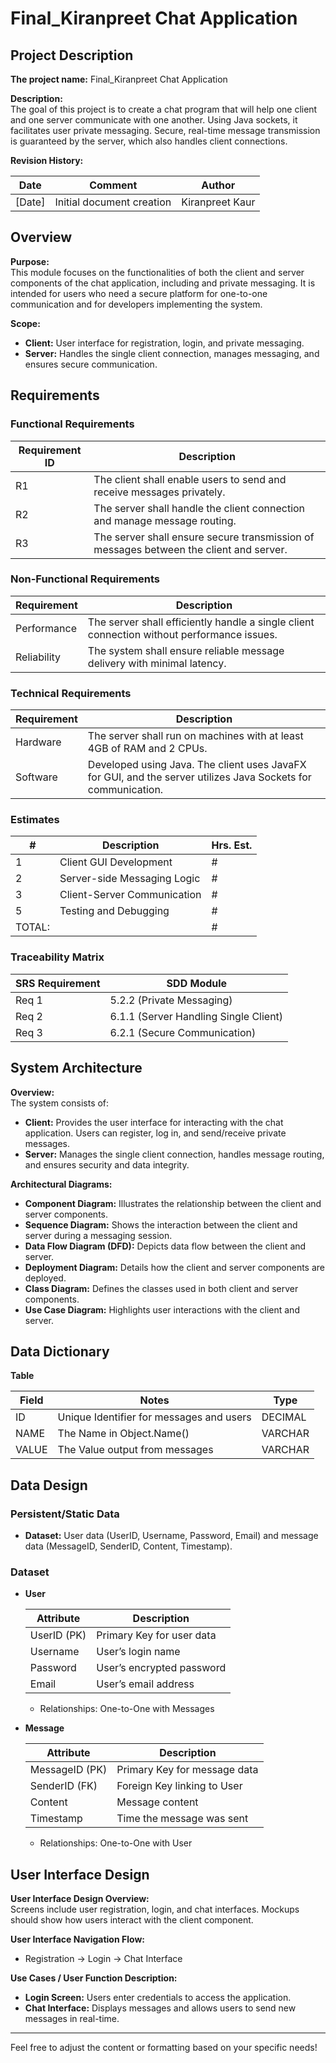 # Final_Kiranpreet Chat Application

## Project Description

**The project name:** Final_Kiranpreet Chat Application

**Description:**  
The goal of this project is to create a chat program that will help one client and one server communicate with one another. Using Java sockets, it facilitates user private messaging. Secure, real-time message transmission is guaranteed by the server, which also handles client connections.

**Revision History:**

| Date     | Comment                                 | Author          |
|----------|-----------------------------------------|------------------|
| [Date]   | Initial document creation                | Kiranpreet Kaur  |

## Overview

**Purpose:**  
This module focuses on the functionalities of both the client and server components of the chat application, including and private messaging. It is intended for users who need a secure platform for one-to-one communication and for developers implementing the system.

**Scope:**  
- **Client:** User interface for registration, login, and private messaging.
- **Server:** Handles the single client connection, manages messaging, and ensures secure communication.

## Requirements

### Functional Requirements

| Requirement ID | Description                                                         |
|----------------|---------------------------------------------------------------------|
| R1             | The client shall enable users to send and receive messages privately. |
| R2            | The server shall handle the client connection and manage message routing. |
| R3            | The server shall ensure secure transmission of messages between the client and server. |

### Non-Functional Requirements

| Requirement | Description                                                        |
|-------------|--------------------------------------------------------------------|
| Performance  | The server shall efficiently handle a single client connection without performance issues. |
| Reliability  | The system shall ensure reliable message delivery with minimal latency. |

### Technical Requirements

| Requirement | Description                                                        |
|-------------|--------------------------------------------------------------------|
| Hardware    | The server shall run on machines with at least 4GB of RAM and 2 CPUs. |
| Software    | Developed using Java. The client uses JavaFX for GUI, and the server utilizes Java Sockets for communication. |

### Estimates

| # | Description                            | Hrs. Est. |
|---|----------------------------------------|-----------|
| 1 | Client GUI Development                 | #       |
| 2 | Server-side Messaging Logic            | #       |
| 3 | Client-Server Communication             | #       |
| 5 | Testing and Debugging                  | #       |
| TOTAL: |                                    | #       |

### Traceability Matrix

| SRS Requirement | SDD Module                                 |
|-----------------|--------------------------------------------|
| Req 1          | 5.2.2 (Private Messaging)                  |
| Req 2          | 6.1.1 (Server Handling Single Client)      |
| Req 3          | 6.2.1 (Secure Communication)               |

## System Architecture

**Overview:**  
The system consists of:
- **Client:** Provides the user interface for interacting with the chat application. Users can register, log in, and send/receive private messages.
- **Server:** Manages the single client connection, handles message routing, and ensures security and data integrity.

**Architectural Diagrams:**  
- **Component Diagram:** Illustrates the relationship between the client and server components.
- **Sequence Diagram:** Shows the interaction between the client and server during a messaging session.
- **Data Flow Diagram (DFD):** Depicts data flow between the client and server.
- **Deployment Diagram:** Details how the client and server components are deployed.
- **Class Diagram:** Defines the classes used in both client and server components.
- **Use Case Diagram:** Highlights user interactions with the client and server.

## Data Dictionary

**Table**

| Field | Notes | Type    |
|-------|-------|---------|
| ID    | Unique Identifier for messages and users | DECIMAL |
| NAME  | The Name in Object.Name() | VARCHAR |
| VALUE | The Value output from messages | VARCHAR |

## Data Design

### Persistent/Static Data
- **Dataset:** User data (UserID, Username, Password, Email) and message data (MessageID, SenderID, Content, Timestamp).

### Dataset

- **User**

  | Attribute | Description                 |
  |-----------|-----------------------------|
  | UserID (PK)| Primary Key for user data   |
  | Username  | User’s login name            |
  | Password  | User’s encrypted password    |
  | Email     | User’s email address         |

  - Relationships: One-to-One with Messages
  
- **Message**

  | Attribute  | Description                       |
  |------------|-----------------------------------|
  | MessageID (PK) | Primary Key for message data   |
  | SenderID (FK) | Foreign Key linking to User     |
  | Content     | Message content                   |
  | Timestamp   | Time the message was sent         |

  - Relationships: One-to-One with User

## User Interface Design

**User Interface Design Overview:**  
Screens include user registration, login, and chat interfaces. Mockups should show how users interact with the client component.

**User Interface Navigation Flow:**
- Registration → Login → Chat Interface

**Use Cases / User Function Description:**
- **Login Screen:** Users enter credentials to access the application.
- **Chat Interface:** Displays messages and allows users to send new messages in real-time.

---

Feel free to adjust the content or formatting based on your specific needs!

